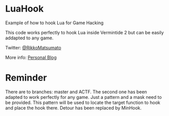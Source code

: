 # LuaHook
Example of how to hook Lua for Game Hacking

This code works perfectly to hook Lua inside Vermintide 2 but can be easily addapted to any game.

Twitter: [@RikkoMatsumato](https://twitter.com/RikkoMatsumato)

More info: [Personal Blog](https://niemand.com.ar/)

# Reminder

There are to branches: master and ACTF. The second one has been adapted to work perfectly for any game. Just a pattern and a mask need to be provided. This pattern will be used to locate the target function to hook and place the hook there. Detour has been replaced by MinHook.

